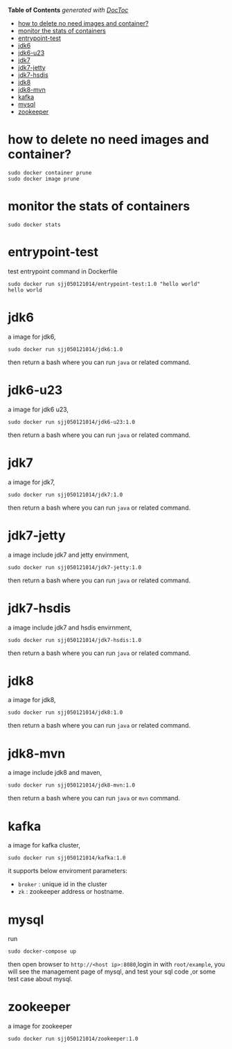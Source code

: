 <!-- START doctoc generated TOC please keep comment here to allow auto update -->
<!-- DON'T EDIT THIS SECTION, INSTEAD RE-RUN doctoc TO UPDATE -->
**Table of Contents**  *generated with [DocToc](https://github.com/thlorenz/doctoc)*

- [how to delete no need images and container?](#how-to-delete-no-need-images-and-container)
- [monitor the stats of containers](#monitor-the-stats-of-containers)
- [entrypoint-test](#entrypoint-test)
- [jdk6](#jdk6)
- [jdk6-u23](#jdk6-u23)
- [jdk7](#jdk7)
- [jdk7-jetty](#jdk7-jetty)
- [jdk7-hsdis](#jdk7-hsdis)
- [jdk8](#jdk8)
- [jdk8-mvn](#jdk8-mvn)
- [kafka](#kafka)
- [mysql](#mysql)
- [zookeeper](#zookeeper)

<!-- END doctoc generated TOC please keep comment here to allow auto update -->


# how to delete no need images and container?

	sudo docker container prune
	sudo docker image prune	

# monitor the stats of containers

	sudo docker stats

# entrypoint-test

test entrypoint command in Dockerfile

	sudo docker run sjj050121014/entrypoint-test:1.0 "hello world"
	hello world

# jdk6

a image for jdk6,

	sudo docker run sjj050121014/jdk6:1.0

then return a bash where you can run `java` or related command.

# jdk6-u23

a image for jdk6 u23,

	sudo docker run sjj050121014/jdk6-u23:1.0

then return a bash where you can run `java` or related command.

# jdk7

a image for jdk7,

	sudo docker run sjj050121014/jdk7:1.0

then return a bash where you can run `java` or related command.

# jdk7-jetty

a image include jdk7 and jetty envirnment,

	sudo docker run sjj050121014/jdk7-jetty:1.0

then return a bash where you can run `java` or related command.

# jdk7-hsdis

a image include jdk7 and hsdis envirnment,

	sudo docker run sjj050121014/jdk7-hsdis:1.0

then return a bash where you can run `java` or related command.

# jdk8

a image for jdk8,

	sudo docker run sjj050121014/jdk8:1.0

then return a bash where you can run `java` or related command.

# jdk8-mvn

a image include jdk8 and maven,

	sudo docker run sjj050121014/jdk8-mvn:1.0

then return a bash where you can run `java` or `mvn` command.

# kafka

a image for kafka cluster,

	sudo docker run sjj050121014/kafka:1.0

it supports below enviroment parameters:
* `broker` : unique id in the cluster
* `zk` : zookeeper address or hostname.

# mysql

run

	sudo docker-compose up

then open browser to `http://<host ip>:8080`,login in with `root/example`, you will see the management page of mysql, and test your sql code ,or some test case about mysql.


# zookeeper

a image for zookeeper

	sudo docker run sjj050121014/zookeeper:1.0